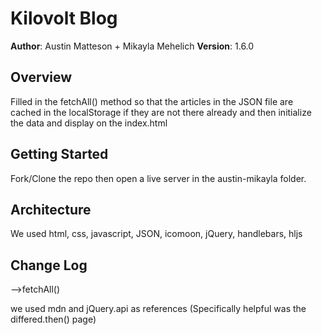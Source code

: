 # Kilovolt Blog

**Author**: Austin Matteson + Mikayla Mehelich
**Version**: 1.6.0

## Overview
<!-- Provide a high level overview of what this application is and why you are building it, beyond the fact that it's an assignment for a Code Fellows 301 class. (i.e. What's your problem domain?) -->
Filled in the fetchAll() method so that the articles in the JSON file are cached in the localStorage if they are not there already and then initialize the data and display on the index.html

## Getting Started
<!-- What are the steps that a user must take in order to build this app on their own machine and get it running? -->
Fork/Clone the repo then open a live server in the austin-mikayla folder. 

## Architecture
<!-- Provide a detailed description of the application design. What technologies (languages, libraries, etc) you're using, and any other relevant design information. -->
We used html, css, javascript, JSON, icomoon, jQuery, handlebars, hljs 

## Change Log
<!-- Use this are to document the iterative changes made to your application as each feature is successfully implemented. Use time stamps. Here's an examples:

01-01-2001 4:59pm - Application now has a fully-functional express server, with GET and POST routes for the book resource.

## Credits and Collaborations
<!-- Give credit (and a link) to other people or resources that helped you build this application. -->

-->fetchAll()



we used mdn and jQuery.api as references (Specifically helpful was the differed.then() page)
